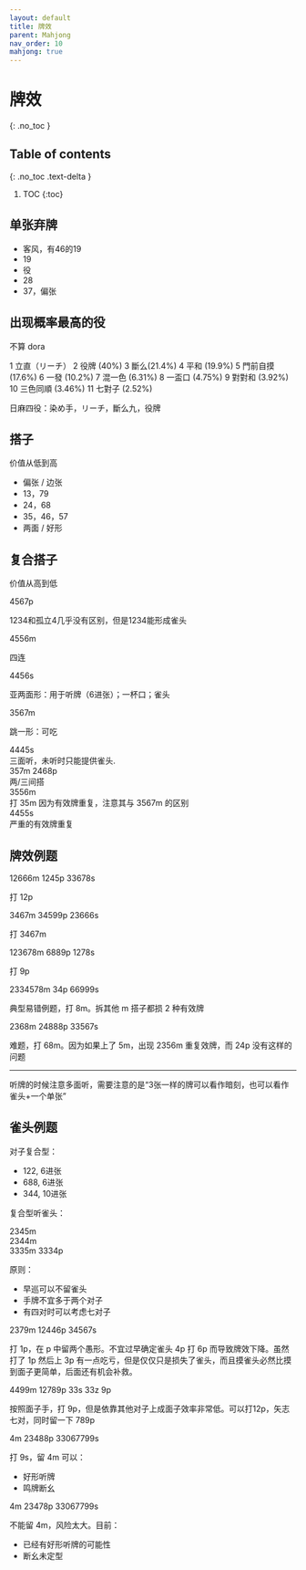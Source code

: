 ```yaml
---
layout: default
title: 牌效
parent: Mahjong
nav_order: 10
mahjong: true
---
```


# 牌效
{: .no_toc }

## Table of contents
{: .no_toc .text-delta }

1. TOC
{:toc}

## 单张弃牌

- 客风，有46的19
- 19
- 役
- 28
- 37，偏张

## 出现概率最高的役

不算 dora

1 立直（リーチ）
2 役牌 (40%)
3 斷么(21.4%)
4 平和 (19.9%)
5 門前自摸 (17.6%)
6 一發 (10.2%)
7 混一色 (6.31%)
8 一盃口 (4.75%)
9 對對和 (3.92%)
10 三色同順 (3.46%)
11 七對子 (2.52%)

日麻四役：染め手，リーチ，斷么九，役牌

## 搭子

价值从低到高

- 偏张 / 边张
- 13，79
- 24，68
- 35，46，57
- 两面 / 好形

## 复合搭子

价值从高到低

<div class="mahjong">4567p</div>

1234和孤立4几乎没有区别，但是1234能形成雀头

<div class="mahjong">4556m</div>

四连

<div class="mahjong">4456s</div>

亚两面形：用于听牌（6进张）；一杯口；雀头

<div class="mahjong">3567m</div>

跳一形：可吃

<div class="mahjong">4445s</div>
三面听，未听时只能提供雀头.

<div class="mahjong">357m 2468p</div>
两/三间搭

<div class="mahjong">3556m</div>
打 35m 因为有效牌重复，注意其与 3567m 的区别

<div class="mahjong">4455s</div>
严重的有效牌重复

## 牌效例题

<div class="mahjong">
12666m 1245p 33678s
</div>

打 12p

<div class="mahjong">
3467m 34599p 23666s
</div>

打 3467m

<div class="mahjong">
123678m 6889p 1278s
</div>

打 9p 

<div class="mahjong">
2334578m 34p 66999s
</div>

典型易错例题，打 8m。拆其他 m 搭子都损 2 种有效牌

<div class="mahjong">
2368m 24888p 33567s
</div>

难题，打 68m。因为如果上了 5m，出现 2356m 重复效牌，而 24p 没有这样的问题

------------------------

听牌的时候注意多面听，需要注意的是“3张一样的牌可以看作暗刻，也可以看作雀头+一个单张”

## 雀头例题 

对子复合型：

- 122, 6进张
- 688, 6进张
- 344, 10进张

复合型听雀头：

<div class="mahjong">
2345m
</div>

<div class="mahjong">
2344m
</div>

<div class="mahjong">
3335m 3334p
</div>

原则：

- 早巡可以不留雀头
- 手牌不宜多于两个对子
- 有四对时可以考虑七对子

<div class="mahjong">
2379m 12446p 34567s
</div>

打 1p，在 p 中留两个愚形。不宜过早确定雀头 4p 打 6p 而导致牌效下降。虽然打了 1p 然后上 3p 有一点吃亏，但是仅仅只是损失了雀头，而且摸雀头必然比摸到面子更简单，后面还有机会补救。

<div class="mahjong">
4499m 12789p 33s 33z 9p
</div>

按照面子手，打 9p，但是依靠其他对子上成面子效率非常低。可以打12p，矢志七对，同时留一下 789p


<div class="mahjong">
4m 23488p 33067799s
</div>

打 9s，留 4m 可以： 

- 好形听牌
- 鸣牌断幺

<div class="mahjong">
4m 23478p 33067799s
</div>

不能留 4m，风险太大。目前：

- 已经有好形听牌的可能性
- 断幺未定型
